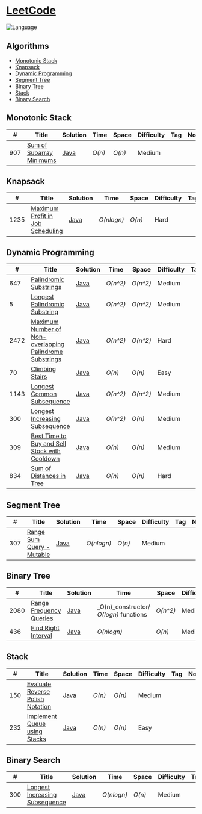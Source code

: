 # [LeetCode](https://leetcode.com/problemset/all/)

![Language](https://img.shields.io/badge/language-Java%20%2F%20Javascript-blue.svg)&nbsp;

## Algorithms

* [Monotonic Stack](https://github.com/smartsammy787/LeetCodePrep#Monotonic-Stack)
* [Knapsack](https://github.com/smartsammy787/LeetCodePrep#KnapSack)
* [Dynamic Programming](https://github.com/smartsammy787/LeetCodePrep#Dynamic-Programming)
* [Segment Tree](https://github.com/smartsammy787/LeetCodePrep#Segment-Tree)
* [Binary Tree](https://github.com/smartsammy787/LeetCodePrep#Binary-Tree)
* [Stack](https://github.com/smartsammy787/LeetCodePrep#Stack)
* [Binary Search](https://github.com/smartsammy787/LeetCodePrep#Binary-Search)





## Monotonic Stack
|  #  | Title           |  Solution       |  Time           | Space           | Difficulty    | Tag          | Note| 
|-----|---------------- | --------------- | --------------- | --------------- | ------------- |--------------|-----|
907 | [Sum of Subarray Minimums](https://leetcode.com/problems/sum-of-subarray-minimums/) | [Java](./LeetCodeInterviewPrep/src/MonotonicStack/SumOfSubArrayMins.java) | _O(n)_ | _O(n)_ | Medium ||


## Knapsack
|  #  | Title           |  Solution       |  Time           | Space           | Difficulty    | Tag          | Note| 
|-----|---------------- | --------------- | --------------- | --------------- | ------------- |--------------|-----|
1235 | [Maximum Profit in Job Scheduling](https://leetcode.com/problems/maximum-profit-in-job-scheduling/) | [Java](./LeetCodeInterviewPrep/src/knapsack/MaxProfitJobScheduling.java) | _O(nlogn)_ | _O(n)_ | Hard ||


## Dynamic Programming
|  #  | Title           |  Solution       |  Time           | Space           | Difficulty    | Tag          | Note| 
|-----|---------------- | --------------- | --------------- | --------------- | ------------- |--------------|-----|
647 | [Palindromic Substrings](https://leetcode.com/problems/palindromic-substrings/) | [Java](./LeetCodeInterviewPrep/src/dynamicProgramming/CountPalindromicSubstrings.java) | _O(n^2)_ | _O(n^2)_ | Medium ||
5 | [Longest Palindromic Substring](https://leetcode.com/problems/longest-palindromic-substring/) | [Java](./LeetCodeInterviewPrep/src/dynamicProgramming/LongestPalindromicSubstring.java) | _O(n^2)_ | _O(n^2)_ | Medium ||
2472 | [Maximum Number of Non-overlapping Palindrome Substrings](https://leetcode.com/problems/maximum-number-of-non-overlapping-palindrome-substrings/) | [Java](./LeetCodeInterviewPrep/src/dynamicProgramming/MaxNumNonOverlappingPalindromicSubstring.java) | _O(n^2)_ | _O(n^2)_ | Hard ||
70 | [Climbing Stairs](https://leetcode.com/problems/climbing-stairs/) | [Java](./LeetCodeInterviewPrep/src/dynamicProgramming/ClimbingStairs.java) | _O(n)_ | _O(n)_ | Easy ||
1143 | [Longest Common Subsequence](https://leetcode.com/problems/longest-common-subsequence/) | [Java](./LeetCodeInterviewPrep/src/dynamicProgramming/LongestCommonSubsequence.java) | _O(n^2)_ | _O(n^2)_ | Medium ||
300 | [Longest Increasing Subsequence](https://leetcode.com/problems/longest-increasing-subsequence/) | [Java](./LeetCodeInterviewPrep/src/dynamicProgramming/LongestIncreasingSubsequenceDp.java) | _O(n^2)_ | _O(n)_ | Medium ||
309 | [Best Time to Buy and Sell Stock with Cooldown](https://leetcode.com/problems/best-time-to-buy-and-sell-stock-with-cooldown/) | [Java](./LeetCodeInterviewPrep/src/dynamicProgramming/BestTimeToBuyStockWithCooldown.java) | _O(n)_ | _O(n)_ | Medium ||
834 | [Sum of Distances in Tree](https://leetcode.com/problems/sum-of-distances-in-tree/) | [Java](./LeetCodeInterviewPrep/src/dynamicProgramming/SumOfDistancesInTree.java) | _O(n)_ | _O(n)_ | Hard ||





## Segment Tree
|  #  | Title           |  Solution       |  Time           | Space           | Difficulty    | Tag          | Note| 
|-----|---------------- | --------------- | --------------- | --------------- | ------------- |--------------|-----|
307 | [Range Sum Query - Mutable](https://leetcode.com/problems/range-sum-query-mutable/) | [Java](./LeetCodeInterviewPrep/src/segmentTree/RangeSumQueryMutable.java) | _O(nlogn)_ | _O(n)_ | Medium ||

## Binary Tree
|  #  | Title           |  Solution       |  Time           | Space           | Difficulty    | Tag          | Note| 
|-----|---------------- | --------------- | --------------- | --------------- | ------------- |--------------|-----|
2080 | [Range Frequency Queries](https://leetcode.com/problems/range-frequency-queries/) | [Java](./LeetCodeInterviewPrep/src/binarySearch/RangeFrequencyQueries.java) | _O(n)_constructor/ _O(logn)_ functions| _O(n^2)_ | Medium ||
436 | [Find Right Interval](https://leetcode.com/problems/find-right-interval/) | [Java](./LeetCodeInterviewPrep/src/binarySearch/FindRightInterval.java) | _O(nlogn)_| _O(n)_ | Medium ||

## Stack
|  #  | Title           |  Solution       |  Time           | Space           | Difficulty    | Tag          | Note| 
|-----|---------------- | --------------- | --------------- | --------------- | ------------- |--------------|-----|
150 | [Evaluate Reverse Polish Notation](https://leetcode.com/problems/evaluate-reverse-polish-notation/) | [Java](./LeetCodeInterviewPrep/src/stack/EvaluateReversePolishNotation.java) | _O(n)_ | _O(n)_ | Medium ||
232 | [Implement Queue using Stacks](https://leetcode.com/problems/implement-queue-using-stacks/) | [Java](./LeetCodeInterviewPrep/src/stack/ImplementQueueUsingStack.java) | _O(n)_ | _O(n)_ | Easy ||

## Binary Search
|  #  | Title           |  Solution       |  Time           | Space           | Difficulty    | Tag          | Note| 
|-----|---------------- | --------------- | --------------- | --------------- | ------------- |--------------|-----|
300 | [Longest Increasing Subsequence](https://leetcode.com/problems/longest-increasing-subsequence/) | [Java](./LeetCodeInterviewPrep/src/dynamicProgramming/LongestIncreasingSubsequence.java) | _O(nlogn)_ | _O(n)_ | Medium ||








